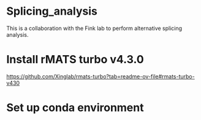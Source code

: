 # Splicing_analysis
This is a collaboration with the Fink lab to perform alternative splicing analysis.

# Install rMATS turbo v4.3.0
https://github.com/Xinglab/rmats-turbo?tab=readme-ov-file#rmats-turbo-v430

# Set up conda environment
